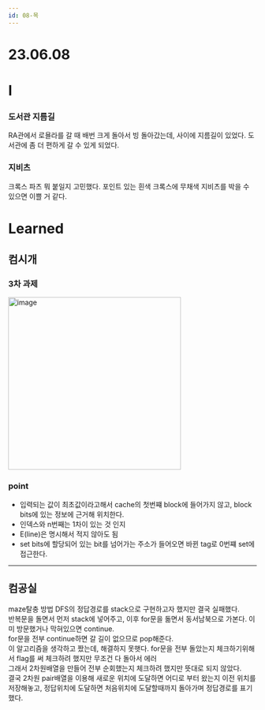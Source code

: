 ```yaml
---
id: 08-목
---
```


# 23.06.08

# I

### 도서관 지름길

RA관에서 로욜라를 갈 때 배번 크게 돌아서 빙 돌아갔는데, 사이에 지름길이 있었다. 도서관에 좀 더 편하게 갈 수 있게 되었다.

### 지비츠

크록스 파츠 뭐 붙일지 고민했다. 포인트 있는 흰색 크록스에 무채색 지비츠를 박을 수 있으면 이쁠 거 같다.

# Learned

## 컴시개

### 3차 과제

<img width="350" alt="image" src="https://github.com/Self-Driven-Development/TIL/assets/49236793/401bf7ef-4f2c-4dd0-8b2a-465ffea5226d"/>

### point

- 입력되는 값이 최초값이라고해서 cache의 첫번쨰 block에 들어가지 않고, block bits에 있는 정보에 근거해 위치한다.
- 인덱스와 n번째는 1차이 있는 것 인지
- E(line)은 명시해서 적지 않아도 됨
- set bits에 할당되어 있는 bit를 넘어가는 주소가 들어오면 바뀐 tag로 0번쨰 set에 접근한다.

---

## 컴공실

maze탈충 방법 DFS의 정답경로를 stack으로 구현하고자 했지만 결국 실패했다.  
반복문을 돌면서 먼저 stack에 넣어주고, 이후 for문을 돎면서 동서남북으로 가본다. 이미 방문했거나 막혀있으면 continue.  
for문을 전부 continue하면 갈 길이 없으므로 pop해준다.  
이 알고리즘을 생각하고 짰는데, 해결하지 못햇다.
for문을 전부 돌았는지 체크하기위해서 flag를 써 체크하려 했지만 무조건 다 돌아서 에러  
그래서 2차원배열을 만들어 전부 순회했는지 체크하려 했지만 뜻대로 되지 않았다.  
결국 2차원 pair배열을 이용해 새로운 위치에 도달하면 어디로 부터 왔는지 이전 위치를 저장해놓고, 정답위치에 도달하면 처음위치에 도달할때까지 돌아가며 정답경로를 표기했다.
